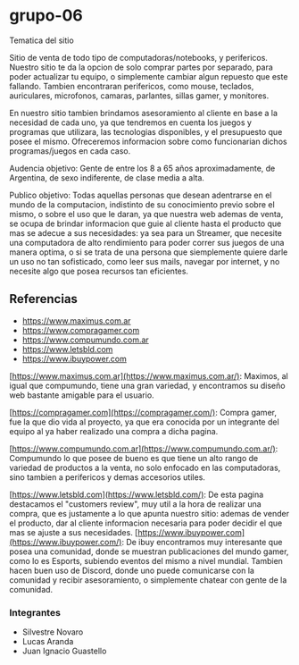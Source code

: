 # grupo-06
Tematica del sitio

Sitio de venta de todo tipo de computadoras/notebooks, y perifericos. Nuestro sitio te da la opcion de solo comprar partes por separado, para poder actualizar tu equipo, o simplemente cambiar algun repuesto que este fallando. Tambien encontraran perifericos, como mouse, teclados, auriculares, microfonos, camaras, parlantes, sillas gamer, y monitores.

En nuestro sitio tambien brindamos asesoramiento al cliente en base a la necesidad de cada uno, ya que tendremos en cuenta los juegos y programas que utilizara, las tecnologias disponibles, y el presupuesto que posee el mismo. Ofreceremos informacion sobre como funcionarian dichos programas/juegos en cada caso.

Audencia objetivo: Gente de entre los 8 a 65 años aproximadamente, de Argentina, de sexo indiferente, de clase media a alta.

Publico objetivo: Todas aquellas personas que desean adentrarse en el mundo de la computacion, indistinto de su conocimiento previo sobre el mismo, o sobre el uso que le daran, ya que nuestra web ademas de venta, se ocupa de brindar informacion que guie al cliente hasta el producto que mas se adecue a sus necesidades: ya sea para un Streamer, que necesite una computadora de alto rendimiento para poder correr sus juegos de una manera optima, o si se trata de una persona que siemplemente quiere darle un uso no tan sofisticado, como leer sus mails, navegar por internet, y no necesite algo que posea recursos tan eficientes.

## Referencias
 - https://www.maximus.com.ar
 - https://www.compragamer.com
 - https://www.compumundo.com.ar
 - https://www.letsbld.com
 - https://www.ibuypower.com
 
[https://www.maximus.com.ar](https://www.maximus.com.ar/): Maximos, al igual que compumundo, tiene una gran variedad, y encontramos su diseño web bastante amigable para el usuario.

[https://compragamer.com](https://compragamer.com/): Compra gamer, fue la que dio vida al proyecto, ya que era conocida por un integrante del equipo al ya haber realizado una compra a dicha pagina.

[https://www.compumundo.com.ar](https://www.compumundo.com.ar/): Compumundo lo que posee de bueno es que tiene un alto rango de variedad de productos a la venta, no solo enfocado en las computadoras, sino tambien a perifericos y demas accesorios utiles.

[https://www.letsbld.com](https://www.letsbld.com/): De esta pagina destacamos el "customers review", muy util a la hora de realizar una compra, que es justamente a lo que apunta nuestro sitio: ademas de vender el producto, dar al cliente informacion necesaria para poder decidir el que mas se ajuste a sus necesidades.
[https://www.ibuypower.com](https://www.ibuypower.com/): De ibuy encontramos muy interesante que posea una comunidad, donde se muestran publicaciones del mundo gamer, como lo es Esports, subiendo eventos del mismo a nivel mundial. Tambien hacen buen uso de Discord, donde uno puede comunicarse con la comunidad y recibir asesoramiento, o simplemente chatear con gente de la comunidad.

### Integrantes
- Silvestre Novaro
- Lucas Aranda
- Juan Ignacio Guastello
